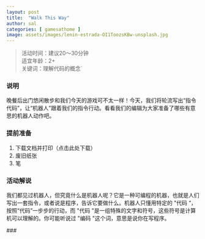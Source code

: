 ```yaml
---
layout: post
title:  "Walk This Way"
author: sal
categories: [ gamesathome ]
image: assets/images/lenin-estrada-OI1ToozsKBw-unsplash.jpg
---
```


> 活动时间：建议20～30分钟  
> 适宜年龄：2+  
> 关键词：理解代码的概念\`

### 说明
晚餐后出门悠闲散步和我们今天的游戏可不太一样！今天，我们将轮流写出“指令代码”，让“机器人”跟着我们的指令行动。看看我们的编辑为大家准备了哪些有意思的机器人动作吧。

### 提前准备
1. 下载文档并打印（点击此处下载）
2. 废旧纸张
3. 笔

### 活动解说
我们都见过机器人，但究竟什么是机器人呢？它是一种可编程的机器，也就是人们写出一套指令，或者说是程序，告诉它要做什么。机器人只懂用特定的 "代码 “，按照“代码”一步步的行动，而 "代码 "是一组特殊的文字和符号，这些符号是计算机可以理解的。你可能听说过 "编码 "这个词，意思是说你在写程序。

\#\#\# 